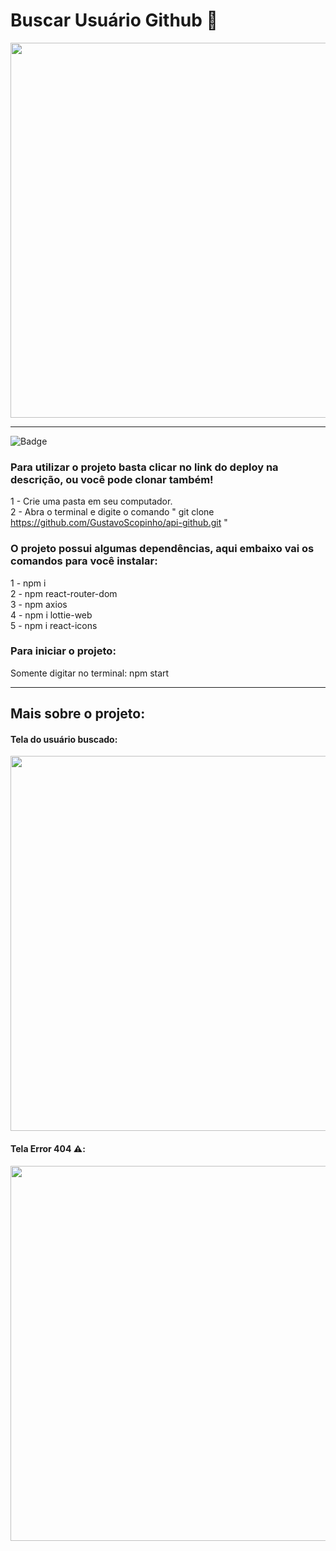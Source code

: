 # Buscar Usuário Github 💜

<img align="center" width="600px" src="https://i.imgur.com/FOAjXlF.png" >

<hr>

![Badge](https://img.shields.io/static/v1?label=react&message=framework&color=blue&style=for-the-badge&logo=REACT)
### Para utilizar o projeto basta clicar no link do deploy na descrição, ou você pode clonar também!
1 - Crie uma pasta em seu computador. <br>
2 - Abra o terminal e digite o comando " git clone https://github.com/GustavoScopinho/api-github.git "

### O projeto possui algumas dependências, aqui embaixo vai os comandos para você instalar:

1 - npm i <br>
2 - npm react-router-dom <br>
3 - npm axios <br>
4 - npm i lottie-web <br>
5 - npm i react-icons <br>

### Para iniciar o projeto:
Somente digitar no terminal: npm start

<hr>

## Mais sobre o projeto:

#### Tela do usuário buscado:
<img align="center" width="600px" src="https://i.imgur.com/M1stBJF.png" >


#### Tela Error 404 :warning::
<img align="center" width="600px" src="https://i.imgur.com/PgkrAL5.png" >

